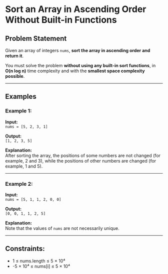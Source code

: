 # Sort an Array in Ascending Order Without Built-in Functions

## Problem Statement

Given an array of integers `nums`, **sort the array in ascending order and return it**.

You must solve the problem **without using any built-in sort functions**, in **O(n log n)** time complexity and with the **smallest space complexity possible**.

---

## Examples

### Example 1:

**Input:**  
`nums = [5, 2, 3, 1]`  

**Output:**  
`[1, 2, 3, 5]`  

**Explanation:**  
After sorting the array, the positions of some numbers are not changed (for example, 2 and 3), while the positions of other numbers are changed (for example, 1 and 5).

---

### Example 2:

**Input:**  
`nums = [5, 1, 1, 2, 0, 0]`  

**Output:**  
`[0, 0, 1, 1, 2, 5]`  

**Explanation:**  
Note that the values of `nums` are not necessarily unique.

---

## Constraints:

- 1 ≤ nums.length ≤ 5 × 10⁴  
- -5 × 10⁴ ≤ nums[i] ≤ 5 × 10⁴
